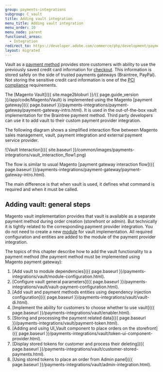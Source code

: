 ```yaml
---
group: payments-integrations
subgroup: C_vault
title: Adding vault integration
menu_title: Adding vault integration
menu_order: 10
menu_node: parent
functional_areas:
  - Integration
redirect_to: https://developer.adobe.com/commerce/php/development/payments-integrations/vault/
layout: migrated
---
```


Vault as a [payment method](https://glossary.magento.com/payment-method) provides store customers with ability to use the previously saved credit card information for [checkout](https://glossary.magento.com/checkout). This information is stored safely on the side of trusted payments gateways (Braintree, PayPal). Not storing the sensitive credit card information is one of the [PCI compliance](https://www.pcisecuritystandards.org/)  requirements.

The [Magento Vault]({{ site.mage2bloburl }}/{{ page.guide_version }}/app/code/Magento/Vault) is implemented using the Magento [payment gateway]({{ page.baseurl }}/payments-integrations/payment-gateway/payment-gateway-intro.html). It is used in the out-of-the-box vault implementation for the Braintree payment method. Third party developers can use it to add vault to their custom payment provider integration.

The following diagram shows a simplified interaction flow between Magento sales management, vault, payment integration and external payment service provider.

![Vault Interaction]({{ site.baseurl }}/common/images/payments-integrations/vault_interaction_flow1.png)

The flow is similar to usual Magento [payment gateway interaction flow]({{ page.baseurl }}/payments-integrations/payment-gateway/payment-gateway-intro.html).

The main difference is that when vault is used, it defines what command is required and when it must be called.

## Adding vault: general steps

Magento vault implementation provides that vault is available as a separate payment method during order creation (storefront or admin). But technically it is tightly related to the corresponding payment provider integration.
You do not need to create a new [module](https://glossary.magento.com/module) for vault implementation. All required configuration and entities are added to the module of the payment provider integration.

The topics of this chapter describe how to add the vault functionality to a payment method (the payment method must be implemented using Magento payment gateway):

1. [Add vault to module dependencies]({{ page.baseurl }}/payments-integrations/vault/module-configuration.html).
1. [Configure vault general parameters]({{ page.baseurl }}/payments-integrations/vault/vault-payment-configuration.html).
1. [Add vault and payment methods entities using dependency injection configuration]({{ page.baseurl }}/payments-integrations/vault/vault-di.html).
1. [Implement the ability for customers to choose whether to use vault]({{ page.baseurl }}/payments-integrations/vault/enabler.html).
1. [Storing and processing the payment related data]({{ page.baseurl }}/payments-integrations/vault/payment-token.html).
1. [Adding and using  UI_Vault component to place orders on the storefront]({{ page.baseurl }}/payments-integrations/vault/token-ui-component-provider.html).
1. [Display stored tokens for customer and process their deleting]({{ page.baseurl }}/payments-integrations/vault/customer-stored-payments.html).
1. [Using stored tokens to place an order from Admin panel]({{ page.baseurl }}/payments-integrations/vault/admin-integration.html).
